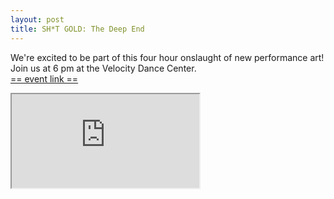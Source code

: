 ```yaml
---
layout: post
title: SH*T GOLD: The Deep End
---
```


We're excited to be part of this four hour onslaught of new performance art! Join us at 6 pm at the Velocity Dance Center.  
[== event link ==](https://www.facebook.com/events/1871496673125591/)

<div class="wide-aspect-ratio">
<iframe src="https://www.youtube.com/embed/xapFjQ_3szY?modestbranding=1&autohide=1&showinfo=0&rel=0" allowfullscreen></iframe>
</div>
